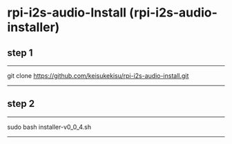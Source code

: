 # rpi-i2s-audio-Install (rpi-i2s-audio-installer)

## step 1
----------


   git clone https://github.com/keisukekisu/rpi-i2s-audio-install.git

-------------

## step 2
--------

sudo bash installer-v0_0_4.sh

--------
